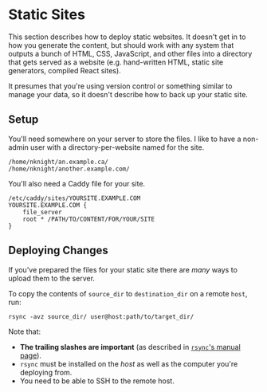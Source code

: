 # Static Sites

This section describes how to deploy static websites. It doesn't get in to how
you generate the content, but should work with any system that outputs a bunch
of HTML, CSS, JavaScript, and other files into a directory that gets served as a
website (e.g. hand-written HTML, static site generators, compiled React sites).

It presumes that you're using version control or something similar to manage
your data, so it doesn't describe how to back up your static site.

## Setup

You'll need somewhere on your server to store the files. I like to have a
non-admin user with a directory-per-website named for the site.

```shell
/home/nknight/an.example.ca/
/home/nknight/another.example.com/
```

You'll also need a Caddy file for your site.

```Caddyfile
/etc/caddy/sites/YOURSITE.EXAMPLE.COM
YOURSITE.EXAMPLE.COM {
    file_server
    root * /PATH/TO/CONTENT/FOR/YOUR/SITE
}
```

## Deploying Changes

If you've prepared the files for your static site there are *many* ways to
upload them to the server.

To copy the contents of `source_dir` to `destination_dir` on a remote `host`, run:

```shell
rsync -avz source_dir/ user@host:path/to/target_dir/
```

Note that:

* **The trailing slashes are important**
  (as described in [`rsync`'s manual page](https://linux.die.net/man/1/rsync)).
* `rsync` must be installed on the *host* as well as the computer you're
  deploying from.
* You need to be able to SSH to the remote host.
